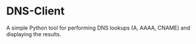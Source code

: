 # DNS-Client
A simple Python tool for performing DNS lookups (A, AAAA, CNAME) and displaying the results.

